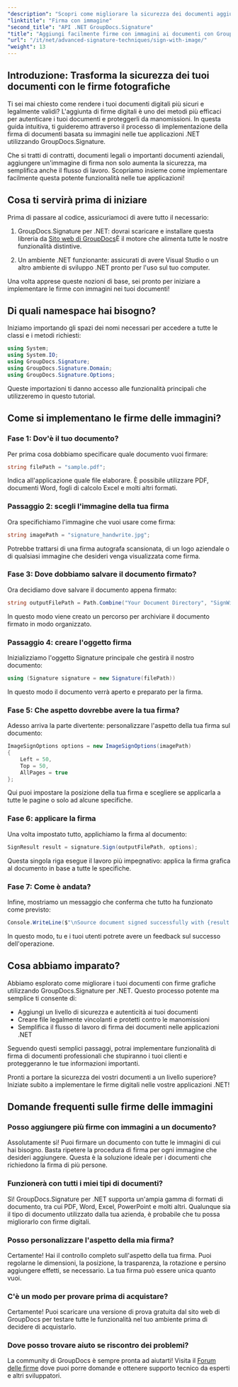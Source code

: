```yaml
---
"description": "Scopri come migliorare la sicurezza dei documenti aggiungendo firme digitali nelle applicazioni .NET con GroupDocs.Signature. Integrazione semplice per documenti legalmente vincolanti e a prova di manomissione."
"linktitle": "Firma con immagine"
"second_title": "API .NET GroupDocs.Signature"
"title": "Aggiungi facilmente firme con immagini ai documenti con GroupDocs.Signature"
"url": "/it/net/advanced-signature-techniques/sign-with-image/"
"weight": 13
---
```


## Introduzione: Trasforma la sicurezza dei tuoi documenti con le firme fotografiche

Ti sei mai chiesto come rendere i tuoi documenti digitali più sicuri e legalmente validi? L'aggiunta di firme digitali è uno dei metodi più efficaci per autenticare i tuoi documenti e proteggerli da manomissioni. In questa guida intuitiva, ti guideremo attraverso il processo di implementazione della firma di documenti basata su immagini nelle tue applicazioni .NET utilizzando GroupDocs.Signature.

Che si tratti di contratti, documenti legali o importanti documenti aziendali, aggiungere un'immagine di firma non solo aumenta la sicurezza, ma semplifica anche il flusso di lavoro. Scopriamo insieme come implementare facilmente questa potente funzionalità nelle tue applicazioni!

## Cosa ti servirà prima di iniziare

Prima di passare al codice, assicuriamoci di avere tutto il necessario:

1. GroupDocs.Signature per .NET: dovrai scaricare e installare questa libreria da [Sito web di GroupDocs](https://releases.groupdocs.com/signature/net/)È il motore che alimenta tutte le nostre funzionalità distintive.

2. Un ambiente .NET funzionante: assicurati di avere Visual Studio o un altro ambiente di sviluppo .NET pronto per l'uso sul tuo computer.

Una volta apprese queste nozioni di base, sei pronto per iniziare a implementare le firme con immagini nei tuoi documenti!

## Di quali namespace hai bisogno?

Iniziamo importando gli spazi dei nomi necessari per accedere a tutte le classi e i metodi richiesti:

```csharp
using System;
using System.IO;
using GroupDocs.Signature;
using GroupDocs.Signature.Domain;
using GroupDocs.Signature.Options;
```

Queste importazioni ti danno accesso alle funzionalità principali che utilizzeremo in questo tutorial.

## Come si implementano le firme delle immagini?

### Fase 1: Dov'è il tuo documento?

Per prima cosa dobbiamo specificare quale documento vuoi firmare:

```csharp
string filePath = "sample.pdf";
```

Indica all'applicazione quale file elaborare. È possibile utilizzare PDF, documenti Word, fogli di calcolo Excel e molti altri formati.

### Passaggio 2: scegli l'immagine della tua firma

Ora specifichiamo l'immagine che vuoi usare come firma:

```csharp
string imagePath = "signature_handwrite.jpg";
```

Potrebbe trattarsi di una firma autografa scansionata, di un logo aziendale o di qualsiasi immagine che desideri venga visualizzata come firma.

### Fase 3: Dove dobbiamo salvare il documento firmato?

Ora decidiamo dove salvare il documento appena firmato:

```csharp
string outputFilePath = Path.Combine("Your Document Directory", "SignWithImage", fileName);
```

In questo modo viene creato un percorso per archiviare il documento firmato in modo organizzato.

### Passaggio 4: creare l'oggetto firma

Inizializziamo l'oggetto Signature principale che gestirà il nostro documento:

```csharp
using (Signature signature = new Signature(filePath))
```

In questo modo il documento verrà aperto e preparato per la firma.

### Fase 5: Che aspetto dovrebbe avere la tua firma?

Adesso arriva la parte divertente: personalizzare l'aspetto della tua firma sul documento:

```csharp
ImageSignOptions options = new ImageSignOptions(imagePath)
{
    Left = 50,
    Top = 50,
    AllPages = true
};
```

Qui puoi impostare la posizione della tua firma e scegliere se applicarla a tutte le pagine o solo ad alcune specifiche.

### Fase 6: applicare la firma

Una volta impostato tutto, applichiamo la firma al documento:

```csharp
SignResult result = signature.Sign(outputFilePath, options);
```

Questa singola riga esegue il lavoro più impegnativo: applica la firma grafica al documento in base a tutte le specifiche.

### Fase 7: Come è andata?

Infine, mostriamo un messaggio che conferma che tutto ha funzionato come previsto:

```csharp
Console.WriteLine($"\nSource document signed successfully with {result.Succeeded.Count} signature(s).\nFile saved at {outputFilePath}.");
```

In questo modo, tu e i tuoi utenti potrete avere un feedback sul successo dell'operazione.

## Cosa abbiamo imparato?

Abbiamo esplorato come migliorare i tuoi documenti con firme grafiche utilizzando GroupDocs.Signature per .NET. Questo processo potente ma semplice ti consente di:

- Aggiungi un livello di sicurezza e autenticità ai tuoi documenti
- Creare file legalmente vincolanti e protetti contro le manomissioni
- Semplifica il flusso di lavoro di firma dei documenti nelle applicazioni .NET

Seguendo questi semplici passaggi, potrai implementare funzionalità di firma di documenti professionali che stupiranno i tuoi clienti e proteggeranno le tue informazioni importanti.

Pronti a portare la sicurezza dei vostri documenti a un livello superiore? Iniziate subito a implementare le firme digitali nelle vostre applicazioni .NET!

## Domande frequenti sulle firme delle immagini

### Posso aggiungere più firme con immagini a un documento?

Assolutamente sì! Puoi firmare un documento con tutte le immagini di cui hai bisogno. Basta ripetere la procedura di firma per ogni immagine che desideri aggiungere. Questa è la soluzione ideale per i documenti che richiedono la firma di più persone.

### Funzionerà con tutti i miei tipi di documenti?

Sì! GroupDocs.Signature per .NET supporta un'ampia gamma di formati di documento, tra cui PDF, Word, Excel, PowerPoint e molti altri. Qualunque sia il tipo di documento utilizzato dalla tua azienda, è probabile che tu possa migliorarlo con firme digitali.

### Posso personalizzare l'aspetto della mia firma?

Certamente! Hai il controllo completo sull'aspetto della tua firma. Puoi regolarne le dimensioni, la posizione, la trasparenza, la rotazione e persino aggiungere effetti, se necessario. La tua firma può essere unica quanto vuoi.

### C'è un modo per provare prima di acquistare?

Certamente! Puoi scaricare una versione di prova gratuita dal sito web di GroupDocs per testare tutte le funzionalità nel tuo ambiente prima di decidere di acquistarlo.

### Dove posso trovare aiuto se riscontro dei problemi?

La community di GroupDocs è sempre pronta ad aiutarti! Visita il [Forum delle firme](https://forum.groupdocs.com/c/signature/13) dove puoi porre domande e ottenere supporto tecnico da esperti e altri sviluppatori.